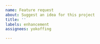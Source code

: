 ```yaml
---
name: Feature request
about: Suggest an idea for this project
title: ''
labels: enhancement
assignees: yokoffing

---
```



